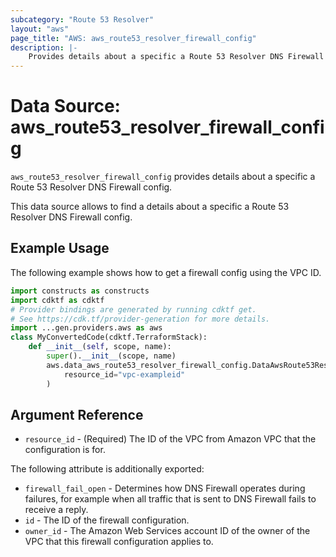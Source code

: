 ```yaml
---
subcategory: "Route 53 Resolver"
layout: "aws"
page_title: "AWS: aws_route53_resolver_firewall_config"
description: |-
    Provides details about a specific a Route 53 Resolver DNS Firewall config.
---
```


# Data Source: aws_route53_resolver_firewall_config

`aws_route53_resolver_firewall_config` provides details about a specific a Route 53 Resolver DNS Firewall config.

This data source allows to find a details about a specific a Route 53 Resolver DNS Firewall config.

## Example Usage

The following example shows how to get a firewall config using the VPC ID.

```python
import constructs as constructs
import cdktf as cdktf
# Provider bindings are generated by running cdktf get.
# See https://cdk.tf/provider-generation for more details.
import ...gen.providers.aws as aws
class MyConvertedCode(cdktf.TerraformStack):
    def __init__(self, scope, name):
        super().__init__(scope, name)
        aws.data_aws_route53_resolver_firewall_config.DataAwsRoute53ResolverFirewallConfig(self, "example",
            resource_id="vpc-exampleid"
        )
```

## Argument Reference

* `resource_id` - (Required) The ID of the VPC from Amazon VPC that the configuration is for.

The following attribute is additionally exported:

* `firewall_fail_open` - Determines how DNS Firewall operates during failures, for example when all traffic that is sent to DNS Firewall fails to receive a reply.
* `id` - The ID of the firewall configuration.
* `owner_id` - The Amazon Web Services account ID of the owner of the VPC that this firewall configuration applies to.

<!-- cache-key: cdktf-0.17.0-pre.15 input-b0f09d7efd8e098bbc579593a822c42d9bc95461129ab91f2ff09be220ad7bf4 -->